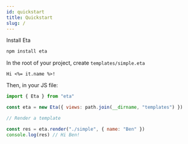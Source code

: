 ```yaml
---
id: quickstart
title: Quickstart
slug: /
---
```


Install Eta

```bash
npm install eta
```

In the root of your project, create `templates/simple.eta`

```eta
Hi <%= it.name %>!
```

Then, in your JS file:

```js
import { Eta } from "eta"

const eta = new Eta({ views: path.join(__dirname, "templates") })

// Render a template

const res = eta.render("./simple", { name: "Ben" })
console.log(res) // Hi Ben!
```
